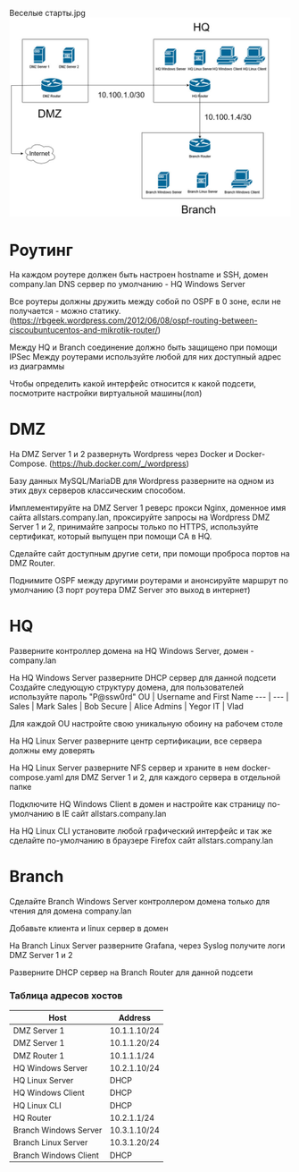 Веселые старты.jpg
![Diagram](./diag-task.jpg)

# Роутинг
На каждом роутере должен быть настроен hostname и SSH, домен company.lan
DNS сервер по умолчанию - HQ Windows Server

Все роутеры должны дружить между собой по OSPF в 0 зоне, если не получается - можно статику. (https://rbgeek.wordpress.com/2012/06/08/ospf-routing-between-ciscoubuntucentos-and-mikrotik-router/)

Между HQ и Branch соединение должно быть защищено при помощи IPSec
Между роутерами используйте любой для них доступный адрес из диаграммы 

Чтобы определить какой интерфейс относится к какой подсети, посмотрите настройки виртуальной машины(лол)


# DMZ

На DMZ Server 1 и 2 развернуть Wordpress через Docker и Docker-Compose.
(https://hub.docker.com/_/wordpress)

Базу данных MySQL/MariaDB для Wordpress разверните на одном из этих двух серверов классическим способом.

Имплементируйте на DMZ Server 1 реверс прокси Nginx, доменное имя сайта allstars.company.lan, проксируйте запросы на Wordpress DMZ Server 1 и 2, принимайте запросы только по HTTPS, используйте сертификат, который выпущен при помощи CA в HQ.

Сделайте сайт доступным другие сети, при помощи проброса портов на DMZ Router.

Поднимите OSPF между другими роутерами и анонсируйте маршрут по умолчанию (3 порт роутера DMZ Server это выход в интернет)

# HQ
Разверните контроллер домена на HQ Windows Server, домен - company.lan

На HQ Windows Server разверните DHCP сервер для данной подсети
Создайте следующую структуру домена, для пользователей используйте пароль "P@ssw0rd"
OU | Username and First Name
--- |  --- | 
Sales | Mark
Sales | Bob
Secure | Alice
Admins | Yegor
IT | Vlad

Для каждой OU настройте свою уникальную обоину на рабочем столе

На HQ Linux Server разверните центр сертификации, все сервера должны ему доверять

На HQ Linux Server разверните NFS сервер и храните в нем docker-compose.yaml для DMZ Server 1 и 2, для каждого сервера в отдельной папке

Подключите HQ Windows Client в домен и настройте как страницу по-умолчанию в IE сайт allstars.company.lan

На HQ Linux CLI установите любой графический интерфейс и так же сделайте по-умолчанию в браузере Firefox сайт allstars.company.lan

# Branch 
Сделайте Branch Windows Server контроллером домена только для чтения для домена company.lan

Добавьте клиента и linux сервер в домен

На Branch Linux Server разверните Grafana, через Syslog получите логи DMZ Server 1 и 2

Разверните DHCP сервер на Branch Router для данной подсети

### Таблица адресов хостов
Host | Address
--- |  --- |
DMZ Server 1 | 10.1.1.10/24
DMZ Server 1 | 10.1.1.20/24
DMZ Router 1 | 10.1.1.1/24
HQ Windows Server | 10.2.1.10/24
HQ Linux Server| DHCP
HQ Windows Client | DHCP
HQ Linux CLI | DHCP
HQ Router | 10.2.1.1/24
Branch Windows Server | 10.3.1.10/24
Branch Linux Server| 10.3.1.20/24
Branch Windows Client | DHCP

